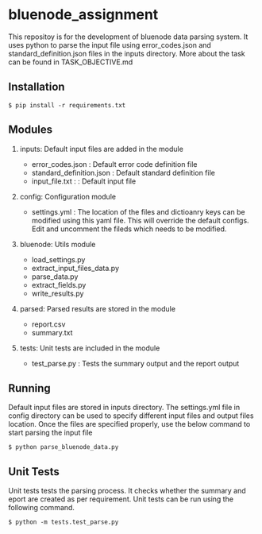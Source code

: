 # bluenode_assignment
This repositoy is for the development of bluenode data parsing system. It uses python to parse the input file using error_codes.json and standard_definition.json files in the inputs directory. More about the task can be found in TASK_OBJECTIVE.md

Installation
------------


    $ pip install -r requirements.txt



Modules
-------

1. inputs: Default input files are added in the module

	* error_codes.json : Default error code definition file
	* standard_definition.json : Default standard definition file
	* input_file.txt : : Default input file

2. config: Configuration module

	* settings.yml : The location of the files and dictioanry keys can be modified using this yaml file. This will override the default configs. Edit and uncomment the fileds which needs to be modified.

3. bluenode: Utils module

	* load_settings.py
	* extract_input_files_data.py
	* parse_data.py
	* extract_fields.py
	* write_results.py

4. parsed: Parsed results are stored in the module

	* report.csv
	* summary.txt

5. tests: Unit tests are included in the module

	* test_parse.py : Tests the summary output and the report output


Running
-------

Default input files are stored in inputs directory. The settings.yml file in config directory can be used to specify different input files and output files location. Once the files are specified properly, use the below command to start parsing the input file


    $ python parse_bluenode_data.py



Unit Tests
----------

Unit tests tests the parsing process. It checks whether the summary and eport are created as per requirement. Unit tests can be run using the following command.


    $ python -m tests.test_parse.py